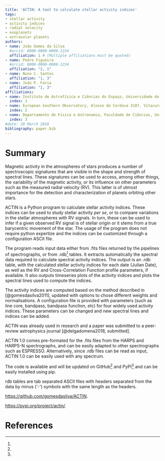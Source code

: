 ```yaml
---
title: 'ACTIN: A tool to calculate stellar activity indices'
tags:
- stellar activity
- activity indices
- radial velocity
- exoplanets
- extrasolar planets
authors:
- name: João Gomes da Silva
  #orcid: 0000-0000-0000-1234
  affiliation: 1 # (Multiple affiliations must be quoted)
- name: Pedro Figueira
  #orcid: 0000-0000-0000-1234
  affiliation: "2, 1"
- name: Nuno C. Santos
  affiliation: "1, 3"
- name: João P. Faria
  affiliation: "1, 3"
affiliations:
- name: Instituto de Astrofísica e Ciências do Espaço, Universidade do Porto, CAUP, Rua das Estrelas, 4150-762 Porto, Portugal
  index: 1
- name: European Southern Observatory, Alonso de Cordova 3107, Vitacura, Santiago, Chile
  index: 2
- name: Departamento de Física e Astronomia, Faculdade de Ciências, Universidade do Porto, Rua do Campo Alegre, 4169-007 Porto, Portugal
  index: 3
#date: 28 March 2018
bibliography: paper.bib
---
```



# Summary

Magnetic activity in the atmospheres of stars produces a number of spectroscopic signatures that are visible in the shape and strength of spectral lines. These signatures can be used to access, among other things, the variability of the magnetic activity, or its influence on other parameters such as the measured radial velocity (RV). This latter is of utmost importance for the detection and characterization of planets orbiting other stars.

ACTIN is a Python program to calculate stellar activity indices. These indices can be used to study stellar activity *per se*, or to compare variations in the stellar atmospheres with RV signals. In turn, these can be used to infer if a given observed RV signal is of stellar origin or it stems from a true barycentric movement of the star. The usage of the program does not require python expertize and the indices can be customized through a configuration ASCII file.

The program reads input data either from .fits files returned by the pipelines of spectrographs, or from .rdb[^1] tables. It extracts automatically the spectral data required to calculate spectral activity indices. The output is an .rdb table, with the calculated stellar activity indices for each date (Julian Date), as well as the RV and Cross-Correlation Function profile parameters, if available. It also outputs timeseries plots of the activity indices and plots the spectral lines used to compute the indices.

The activity indices are computed based on the method described in [@gomesdasilva2011], updated with options to chose different weights and normalisations. A configuration file is provided with parameters (such as line core, bandpass, bandpass function, etc) for four widely used activity indices. These parameters can be changed and new spectral lines and indices can be added.

ACTIN was already used in research and a paper was submitted to a peer-review astrophysics journal [@delgadomena2018, submitted].

ACTIN 1.0 comes pre-formated for the .fits files from the HARPS and HARPS-N spectrographs, and can be easily adapted to other spectrographs such as ESPRESSO. Alternatively, since .rdb files can be read as input, ACTIN 1.0 can be easily used with any spectrum.

The code is available and will be updated on GitHub[^2] and PyPI[^3] and can be easily installed using pip.

[^1]:
rdb tables are tab separated ASCII files with headers separated from the data by minus ('-') symbols with the same length as the headers.
[^2]:
https://github.com/gomesdasilva/ACTIN.
[^3]:
https://pypi.org/project/actin/.

# References
